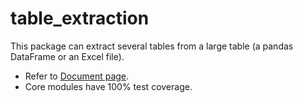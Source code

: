 # table_extraction
This package can extract several tables from a large table (a pandas DataFrame or an Excel file).

* Refer to [Document page](https://jaywan-chung.github.io/table_extraction/build/html/index.html).
* Core modules have 100% test coverage.
